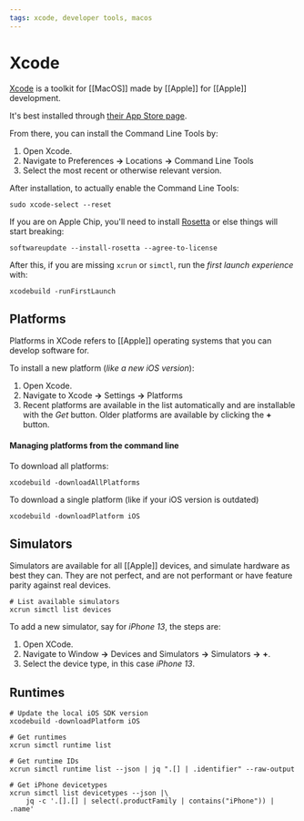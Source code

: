 ```yaml
---
tags: xcode, developer tools, macos
---
```


# Xcode

[Xcode](https://developer.apple.com/xcode/) is a toolkit for [[MacOS]] made by [[Apple]] for [[Apple]] development.

It's best installed through [their App Store page](https://apps.apple.com/us/app/xcode/id497799835?mt=12).

From there, you can install the Command Line Tools by:

1. Open Xcode.
2. Navigate to Preferences **→** Locations **→** Command Line Tools
3. Select the most recent or otherwise relevant version.

After installation, to actually enable the Command Line Tools:
```shell
sudo xcode-select --reset
```

If you are on Apple Chip, you'll need to install [Rosetta](https://en.wikipedia.org/wiki/Rosetta_(software)) or else things will start breaking:
```shell
softwareupdate --install-rosetta --agree-to-license
```

After this, if you are missing `xcrun` or `simctl`, run the *first launch experience* with:
```shell
xcodebuild -runFirstLaunch
```

## Platforms

Platforms in XCode refers to [[Apple]] operating systems that you can develop software for.

To install a new platform (*like a new iOS version*):

1. Open Xcode.
2. Navigate to Xcode **→** Settings **→** Platforms
3. Recent platforms are available in the list automatically and are installable with the *Get* button.
Older platforms are available by clicking the **+** button.

#### Managing platforms from the command line

To download all platforms:
```shell
xcodebuild -downloadAllPlatforms
```

To download a single platform (like if your iOS version is outdated)
```shell
xcodebuild -downloadPlatform iOS
```
## Simulators

Simulators are available for all [[Apple]] devices, and simulate hardware as best they can. They are not perfect, and are not performant or have feature parity against real devices.

```shell
# List available simulators
xcrun simctl list devices
```

To add a new simulator, say for *iPhone 13*, the steps are:

1. Open XCode.
2. Navigate to Window **→** Devices and Simulators **→** Simulators **→** **+**.
3. Select the device type, in this case *iPhone 13*.


## Runtimes

```shell
# Update the local iOS SDK version
xcodebuild -downloadPlatform iOS

# Get runtimes
xcrun simctl runtime list

# Get runtime IDs
xcrun simctl runtime list --json | jq ".[] | .identifier" --raw-output

# Get iPhone devicetypes
xcrun simctl list devicetypes --json |\
	jq -c '.[].[] | select(.productFamily | contains("iPhone")) | .name'
```